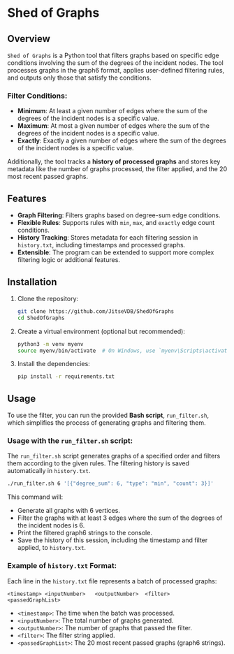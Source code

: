 # Shed of Graphs

## Overview
`Shed of Graphs` is a Python tool that filters graphs based on specific edge conditions involving the sum of the degrees of the incident nodes. The tool processes graphs in the graph6 format, applies user-defined filtering rules, and outputs only those that satisfy the conditions. 

### Filter Conditions:
- **Minimum**: At least a given number of edges where the sum of the degrees of the incident nodes is a specific value.
- **Maximum**: At most a given number of edges where the sum of the degrees of the incident nodes is a specific value.
- **Exactly**: Exactly a given number of edges where the sum of the degrees of the incident nodes is a specific value.

Additionally, the tool tracks a **history of processed graphs** and stores key metadata like the number of graphs processed, the filter applied, and the 20 most recent passed graphs.

## Features
- **Graph Filtering**: Filters graphs based on degree-sum edge conditions.
- **Flexible Rules**: Supports rules with `min`, `max`, and `exactly` edge count conditions.
- **History Tracking**: Stores metadata for each filtering session in `history.txt`, including timestamps and processed graphs.
- **Extensible**: The program can be extended to support more complex filtering logic or additional features.

## Installation

1. Clone the repository:
    ```bash
    git clone https://github.com/JitseVDB/ShedOfGraphs
    cd ShedOfGraphs
    ```

2. Create a virtual environment (optional but recommended):
    ```bash
    python3 -m venv myenv
    source myenv/bin/activate  # On Windows, use `myenv\Scripts\activate`
    ```

3. Install the dependencies:
    ```bash
    pip install -r requirements.txt
    ```

## Usage

To use the filter, you can run the provided **Bash script**, `run_filter.sh`, which simplifies the process of generating graphs and filtering them.

### Usage with the `run_filter.sh` script:

The `run_filter.sh` script generates graphs of a specified order and filters them according to the given rules. The filtering history is saved automatically in `history.txt`.

```bash
./run_filter.sh 6 '[{"degree_sum": 6, "type": "min", "count": 3}]'
```

This command will:
- Generate all graphs with 6 vertices.
- Filter the graphs with at least 3 edges where the sum of the degrees of the incident nodes is 6.
- Print the filtered graph6 strings to the console.
- Save the history of this session, including the timestamp and filter applied, to `history.txt`.

### Example of `history.txt` Format:

Each line in the `history.txt` file represents a batch of processed graphs:

```
<timestamp>	<inputNumber>	<outputNumber>	<filter>	<passedGraphList>
```

- `<timestamp>`: The time when the batch was processed.
- `<inputNumber>`: The total number of graphs generated.
- `<outputNumber>`: The number of graphs that passed the filter.
- `<filter>`: The filter string applied.
- `<passedGraphList>`: The 20 most recent passed graphs (graph6 strings).
